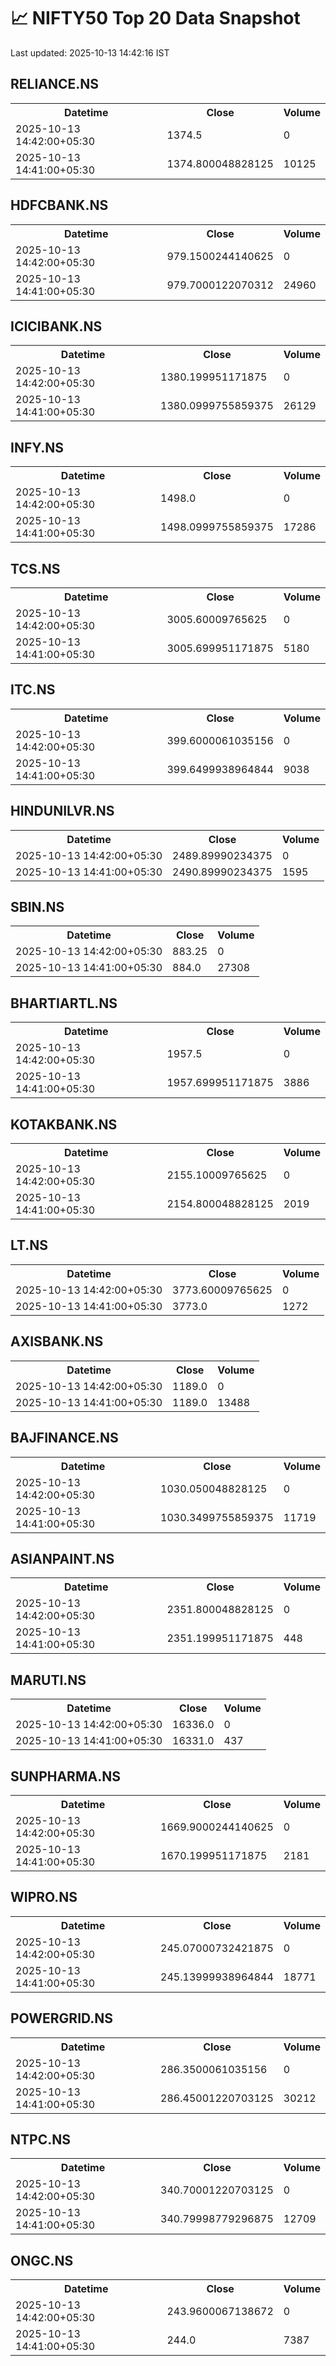 # 📈 NIFTY50 Top 20 Data Snapshot

Last updated: 2025-10-13 14:42:16 IST

## RELIANCE.NS

<table>
  <tr><th>Datetime</th><th>Close</th><th>Volume</th></tr>
  <tr><td>2025-10-13 14:42:00+05:30</td><td>1374.5</td><td>0</td></tr>
  <tr><td>2025-10-13 14:41:00+05:30</td><td>1374.800048828125</td><td>10125</td></tr>
</table>

## HDFCBANK.NS

<table>
  <tr><th>Datetime</th><th>Close</th><th>Volume</th></tr>
  <tr><td>2025-10-13 14:42:00+05:30</td><td>979.1500244140625</td><td>0</td></tr>
  <tr><td>2025-10-13 14:41:00+05:30</td><td>979.7000122070312</td><td>24960</td></tr>
</table>

## ICICIBANK.NS

<table>
  <tr><th>Datetime</th><th>Close</th><th>Volume</th></tr>
  <tr><td>2025-10-13 14:42:00+05:30</td><td>1380.199951171875</td><td>0</td></tr>
  <tr><td>2025-10-13 14:41:00+05:30</td><td>1380.0999755859375</td><td>26129</td></tr>
</table>

## INFY.NS

<table>
  <tr><th>Datetime</th><th>Close</th><th>Volume</th></tr>
  <tr><td>2025-10-13 14:42:00+05:30</td><td>1498.0</td><td>0</td></tr>
  <tr><td>2025-10-13 14:41:00+05:30</td><td>1498.0999755859375</td><td>17286</td></tr>
</table>

## TCS.NS

<table>
  <tr><th>Datetime</th><th>Close</th><th>Volume</th></tr>
  <tr><td>2025-10-13 14:42:00+05:30</td><td>3005.60009765625</td><td>0</td></tr>
  <tr><td>2025-10-13 14:41:00+05:30</td><td>3005.699951171875</td><td>5180</td></tr>
</table>

## ITC.NS

<table>
  <tr><th>Datetime</th><th>Close</th><th>Volume</th></tr>
  <tr><td>2025-10-13 14:42:00+05:30</td><td>399.6000061035156</td><td>0</td></tr>
  <tr><td>2025-10-13 14:41:00+05:30</td><td>399.6499938964844</td><td>9038</td></tr>
</table>

## HINDUNILVR.NS

<table>
  <tr><th>Datetime</th><th>Close</th><th>Volume</th></tr>
  <tr><td>2025-10-13 14:42:00+05:30</td><td>2489.89990234375</td><td>0</td></tr>
  <tr><td>2025-10-13 14:41:00+05:30</td><td>2490.89990234375</td><td>1595</td></tr>
</table>

## SBIN.NS

<table>
  <tr><th>Datetime</th><th>Close</th><th>Volume</th></tr>
  <tr><td>2025-10-13 14:42:00+05:30</td><td>883.25</td><td>0</td></tr>
  <tr><td>2025-10-13 14:41:00+05:30</td><td>884.0</td><td>27308</td></tr>
</table>

## BHARTIARTL.NS

<table>
  <tr><th>Datetime</th><th>Close</th><th>Volume</th></tr>
  <tr><td>2025-10-13 14:42:00+05:30</td><td>1957.5</td><td>0</td></tr>
  <tr><td>2025-10-13 14:41:00+05:30</td><td>1957.699951171875</td><td>3886</td></tr>
</table>

## KOTAKBANK.NS

<table>
  <tr><th>Datetime</th><th>Close</th><th>Volume</th></tr>
  <tr><td>2025-10-13 14:42:00+05:30</td><td>2155.10009765625</td><td>0</td></tr>
  <tr><td>2025-10-13 14:41:00+05:30</td><td>2154.800048828125</td><td>2019</td></tr>
</table>

## LT.NS

<table>
  <tr><th>Datetime</th><th>Close</th><th>Volume</th></tr>
  <tr><td>2025-10-13 14:42:00+05:30</td><td>3773.60009765625</td><td>0</td></tr>
  <tr><td>2025-10-13 14:41:00+05:30</td><td>3773.0</td><td>1272</td></tr>
</table>

## AXISBANK.NS

<table>
  <tr><th>Datetime</th><th>Close</th><th>Volume</th></tr>
  <tr><td>2025-10-13 14:42:00+05:30</td><td>1189.0</td><td>0</td></tr>
  <tr><td>2025-10-13 14:41:00+05:30</td><td>1189.0</td><td>13488</td></tr>
</table>

## BAJFINANCE.NS

<table>
  <tr><th>Datetime</th><th>Close</th><th>Volume</th></tr>
  <tr><td>2025-10-13 14:42:00+05:30</td><td>1030.050048828125</td><td>0</td></tr>
  <tr><td>2025-10-13 14:41:00+05:30</td><td>1030.3499755859375</td><td>11719</td></tr>
</table>

## ASIANPAINT.NS

<table>
  <tr><th>Datetime</th><th>Close</th><th>Volume</th></tr>
  <tr><td>2025-10-13 14:42:00+05:30</td><td>2351.800048828125</td><td>0</td></tr>
  <tr><td>2025-10-13 14:41:00+05:30</td><td>2351.199951171875</td><td>448</td></tr>
</table>

## MARUTI.NS

<table>
  <tr><th>Datetime</th><th>Close</th><th>Volume</th></tr>
  <tr><td>2025-10-13 14:42:00+05:30</td><td>16336.0</td><td>0</td></tr>
  <tr><td>2025-10-13 14:41:00+05:30</td><td>16331.0</td><td>437</td></tr>
</table>

## SUNPHARMA.NS

<table>
  <tr><th>Datetime</th><th>Close</th><th>Volume</th></tr>
  <tr><td>2025-10-13 14:42:00+05:30</td><td>1669.9000244140625</td><td>0</td></tr>
  <tr><td>2025-10-13 14:41:00+05:30</td><td>1670.199951171875</td><td>2181</td></tr>
</table>

## WIPRO.NS

<table>
  <tr><th>Datetime</th><th>Close</th><th>Volume</th></tr>
  <tr><td>2025-10-13 14:42:00+05:30</td><td>245.07000732421875</td><td>0</td></tr>
  <tr><td>2025-10-13 14:41:00+05:30</td><td>245.13999938964844</td><td>18771</td></tr>
</table>

## POWERGRID.NS

<table>
  <tr><th>Datetime</th><th>Close</th><th>Volume</th></tr>
  <tr><td>2025-10-13 14:42:00+05:30</td><td>286.3500061035156</td><td>0</td></tr>
  <tr><td>2025-10-13 14:41:00+05:30</td><td>286.45001220703125</td><td>30212</td></tr>
</table>

## NTPC.NS

<table>
  <tr><th>Datetime</th><th>Close</th><th>Volume</th></tr>
  <tr><td>2025-10-13 14:42:00+05:30</td><td>340.70001220703125</td><td>0</td></tr>
  <tr><td>2025-10-13 14:41:00+05:30</td><td>340.79998779296875</td><td>12709</td></tr>
</table>

## ONGC.NS

<table>
  <tr><th>Datetime</th><th>Close</th><th>Volume</th></tr>
  <tr><td>2025-10-13 14:42:00+05:30</td><td>243.9600067138672</td><td>0</td></tr>
  <tr><td>2025-10-13 14:41:00+05:30</td><td>244.0</td><td>7387</td></tr>
</table>

